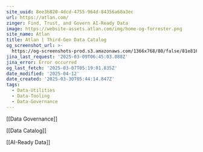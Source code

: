 ```yaml
---
site_uuid: 8ee3b820-4dcd-4755-964d-84356a60a3ec
url: https://atlan.com/
zinger: Find, Trust, and Govern AI-Ready Data
image: https://website-assets.atlan.com/img/home-og-forrester.png
site_name: Atlan
title: Atlan | Third-Gen Data Catalog
og_screenshot_url: >-
  https://og-screenshots-prod.s3.amazonaws.com/1366x768/80/false/81e81681e94df9e8271319f6b58ec516a239275dd51f22b7244fb6602109cace.jpeg
jina_last_request: '2025-03-09T06:45:03.088Z'
jina_error: Error occurred
og_last_fetch: '2025-03-07T05:19:01.835Z'
date_modified: '2025-04-12'
date_created: '2025-03-30T05:44:14.847Z'
tags:
  - Data-Utilities
  - Data-Tooling
  - Data-Governance
---
```












[[Data Governance]]

[[Data Catalog]]

[[AI-Ready Data]]


